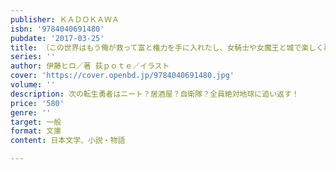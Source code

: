 ```yaml
---
publisher: ＫＡＤＯＫＡＷＡ
isbn: '9784040691480'
pubdate: '2017-03-25'
title: （この世界はもう俺が救って富と権力を手に入れたし、女騎士や女魔王と城で楽しく暮らしてるから、俺以外の勇者は）もう異世界に来ないでください。
series: ''
author: 伊藤ヒロ／著 荻ｐｏｔｅ／イラスト
cover: 'https://cover.openbd.jp/9784040691480.jpg'
volume: ''
description: 次の転生勇者はニート？居酒屋？自衛隊？全員絶対地球に追い返す！
price: '580'
genre: ''
target: 一般
format: 文庫
content: 日本文学、小説・物語

---
```

